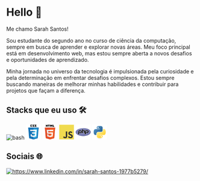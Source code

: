 # Hello 👋

Me chamo Sarah Santos! 

Sou estudante do segundo ano no curso de ciência da computação, sempre em busca de aprender e explorar novas áreas. Meu foco principal está em desenvolvimento web, mas estou sempre aberta a novos desafios e oportunidades de aprendizado. 

Minha jornada no universo da tecnologia é impulsionada pela curiosidade e pela determinação em enfrentar desafios complexos. Estou sempre buscando maneiras de melhorar minhas habilidades e contribuir para projetos que façam a diferença.

## Stacks que eu uso 🛠

<p align="left"> <img src="https://www.vectorlogo.zone/logos/gnu_bash/gnu_bash-icon.svg" alt="bash" width="40" height="40"/> <img src="https://raw.githubusercontent.com/devicons/devicon/master/icons/css3/css3-original-wordmark.svg" alt="css3" width="40" height="40"/> <img src="https://raw.githubusercontent.com/devicons/devicon/master/icons/html5/html5-original-wordmark.svg" alt="html5" width="40" height="40"/> <img src="https://raw.githubusercontent.com/devicons/devicon/master/icons/javascript/javascript-original.svg" alt="javascript" width="40" height="40"/> <img src="https://raw.githubusercontent.com/devicons/devicon/master/icons/php/php-original.svg" alt="php" width="40" height="40"/> <img src="https://raw.githubusercontent.com/devicons/devicon/master/icons/python/python-original.svg" alt="python" width="40" height="40"/>
</p>

## Sociais 🌐

<p align="left">
<a href="https://linkedin.com/in/https://www.linkedin.com/in/sarah-santos-1977b5279/" target="blank"><img align="center" src="https://raw.githubusercontent.com/rahuldkjain/github-profile-readme-generator/master/src/images/icons/Social/linked-in-alt.svg" alt="https://www.linkedin.com/in/sarah-santos-1977b5279/" height="30" width="40"/></a>
</p>

